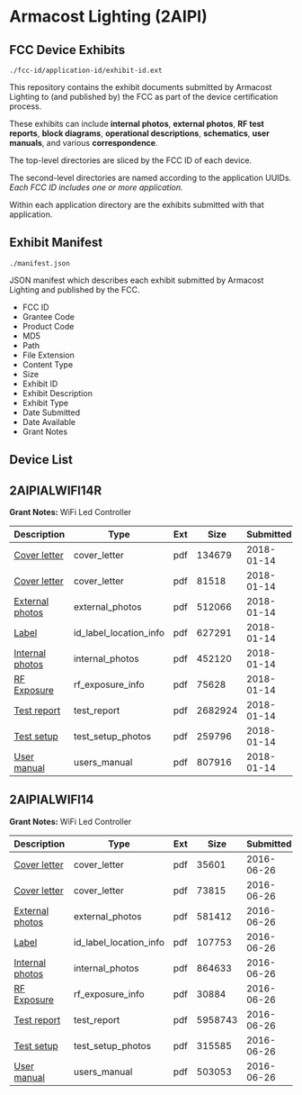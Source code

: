 # Armacost Lighting (2AIPI)
## FCC Device Exhibits

```
./fcc-id/application-id/exhibit-id.ext
```

This repository contains the exhibit documents submitted by Armacost Lighting to (and published by) the FCC as part of the device certification process.

These exhibits can include **internal photos**, **external photos**, **RF test reports**, **block diagrams**, **operational descriptions**, **schematics**, **user manuals**, and various **correspondence**.

The top-level directories are sliced by the FCC ID of each device.

The second-level directories are named according to the application UUIDs. *Each FCC ID includes one or more application.*

Within each application directory are the exhibits submitted with that application. 

## Exhibit Manifest

```
./manifest.json
```

JSON manifest which describes each exhibit submitted by Armacost Lighting and published by the FCC.

- FCC ID
- Grantee Code
- Product Code
- MD5
- Path
- File Extension
- Content Type
- Size
- Exhibit ID
- Exhibit Description
- Exhibit Type
- Date Submitted
- Date Available
- Grant Notes

## Device List
## 2AIPIALWIFI14R
**Grant Notes:** WiFi Led Controller

| Description | Type | Ext | Size | Submitted | Available |
| ----------- | ---- | --- | ---- | --------- | --------- |
| [Cover letter](2AIPIALWIFI14R/9ca633e27f88f516c5c3f9aabc9eb980/3712925.pdf) | cover_letter | pdf | 134679 | 2018-01-14 | 2018-01-14 |
| [Cover letter](2AIPIALWIFI14R/9ca633e27f88f516c5c3f9aabc9eb980/3712926.pdf) | cover_letter | pdf | 81518 | 2018-01-14 | 2018-01-14 |
| [External photos](2AIPIALWIFI14R/9ca633e27f88f516c5c3f9aabc9eb980/3712927.pdf) | external_photos | pdf | 512066 | 2018-01-14 | 2018-01-14 |
| [Label](2AIPIALWIFI14R/9ca633e27f88f516c5c3f9aabc9eb980/3712928.pdf) | id_label_location_info | pdf | 627291 | 2018-01-14 | 2018-01-14 |
| [Internal photos](2AIPIALWIFI14R/9ca633e27f88f516c5c3f9aabc9eb980/3712929.pdf) | internal_photos | pdf | 452120 | 2018-01-14 | 2018-01-14 |
| [RF Exposure](2AIPIALWIFI14R/9ca633e27f88f516c5c3f9aabc9eb980/3712931.pdf) | rf_exposure_info | pdf | 75628 | 2018-01-14 | 2018-01-14 |
| [Test report](2AIPIALWIFI14R/9ca633e27f88f516c5c3f9aabc9eb980/3712933.pdf) | test_report | pdf | 2682924 | 2018-01-14 | 2018-01-14 |
| [Test setup](2AIPIALWIFI14R/9ca633e27f88f516c5c3f9aabc9eb980/3712934.pdf) | test_setup_photos | pdf | 259796 | 2018-01-14 | 2018-01-14 |
| [User manual](2AIPIALWIFI14R/9ca633e27f88f516c5c3f9aabc9eb980/3712935.pdf) | users_manual | pdf | 807916 | 2018-01-14 | 2018-01-14 |
## 2AIPIALWIFI14
**Grant Notes:** WiFi Led Controller

| Description | Type | Ext | Size | Submitted | Available |
| ----------- | ---- | --- | ---- | --------- | --------- |
| [Cover letter](2AIPIALWIFI14/ccae5c4e3d2f7200b7a85ae386d323ff/3040964.pdf) | cover_letter | pdf | 35601 | 2016-06-26 | 2016-06-26 |
| [Cover letter](2AIPIALWIFI14/ccae5c4e3d2f7200b7a85ae386d323ff/3040965.pdf) | cover_letter | pdf | 73815 | 2016-06-26 | 2016-06-26 |
| [External photos](2AIPIALWIFI14/ccae5c4e3d2f7200b7a85ae386d323ff/3040966.pdf) | external_photos | pdf | 581412 | 2016-06-26 | 2016-06-26 |
| [Label](2AIPIALWIFI14/ccae5c4e3d2f7200b7a85ae386d323ff/3040967.pdf) | id_label_location_info | pdf | 107753 | 2016-06-26 | 2016-06-26 |
| [Internal photos](2AIPIALWIFI14/ccae5c4e3d2f7200b7a85ae386d323ff/3040968.pdf) | internal_photos | pdf | 864633 | 2016-06-26 | 2016-06-26 |
| [RF Exposure](2AIPIALWIFI14/ccae5c4e3d2f7200b7a85ae386d323ff/3040970.pdf) | rf_exposure_info | pdf | 30884 | 2016-06-26 | 2016-06-26 |
| [Test report](2AIPIALWIFI14/ccae5c4e3d2f7200b7a85ae386d323ff/3040973.pdf) | test_report | pdf | 5958743 | 2016-06-26 | 2016-06-26 |
| [Test setup](2AIPIALWIFI14/ccae5c4e3d2f7200b7a85ae386d323ff/3040974.pdf) | test_setup_photos | pdf | 315585 | 2016-06-26 | 2016-06-26 |
| [User manual](2AIPIALWIFI14/ccae5c4e3d2f7200b7a85ae386d323ff/3040975.pdf) | users_manual | pdf | 503053 | 2016-06-26 | 2016-06-26 |
